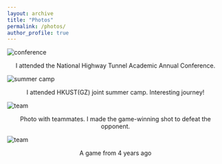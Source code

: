 ```yaml
---
layout: archive
title: "Photos"
permalink: /photos/
author_profile: true
---
```


![conference](http://renyuhao825.github.io/images/conference.jpg)
<center>I attended the National Highway Tunnel Academic Annual Conference.</center>

![summer camp](http://renyuhao825.github.io/images/summercamp.jpg)
<center>I attended HKUST(GZ) joint summer camp. Interesting journey!</center>

![team](http://renyuhao825.github.io/images/team.jpg)
<center>Photo with teammates. I made the game-winning shot to defeat the opponent.</center>

![team](http://renyuhao825.github.io/images/shot.jpg)
<center>A game from 4 years ago</center>